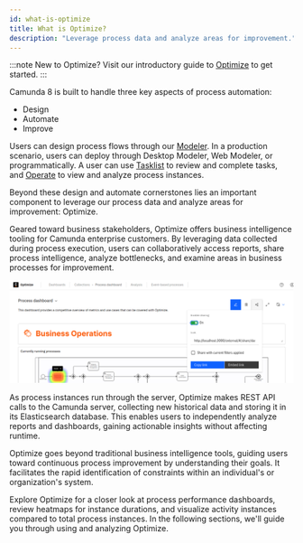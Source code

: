 ```yaml
---
id: what-is-optimize
title: What is Optimize?
description: "Leverage process data and analyze areas for improvement."
---
```


:::note
New to Optimize? Visit our introductory guide to [Optimize]($docs$/guides/improve-processes-with-optimize/) to get started.
:::

Camunda 8 is built to handle three key aspects of process automation:

- Design
- Automate
- Improve

Users can design process flows through our [Modeler]($docs$/components/modeler/about-modeler/). In a production scenario, users can deploy through Desktop Modeler, Web Modeler, or programmatically. A user can use [Tasklist]($docs$/components/tasklist/introduction-to-tasklist/) to review and complete tasks, and [Operate]($docs$/components/operate/operate-introduction) to view and analyze process instances.

Beyond these design and automate cornerstones lies an important component to leverage our process data and analyze areas for improvement: Optimize.

Geared toward business stakeholders, Optimize offers business intelligence tooling for Camunda enterprise customers. By leveraging data collected during process execution, users can collaboratively access reports, share process intelligence, analyze bottlenecks, and examine areas in business processes for improvement.

![process performance dashboard](./img/dashboard-sharingPopover.png)

As process instances run through the server, Optimize makes REST API calls to the Camunda server, collecting new historical data and storing it in its Elasticsearch database. This enables users to independently analyze reports and dashboards, gaining actionable insights without affecting runtime.

Optimize goes beyond traditional business intelligence tools, guiding users toward continuous process improvement by understanding their goals. It facilitates the rapid identification of constraints within an individual's or organization's system.

Explore Optimize for a closer look at process performance dashboards, review heatmaps for instance durations, and visualize activity instances compared to total process instances. In the following sections, we'll guide you through using and analyzing Optimize.
